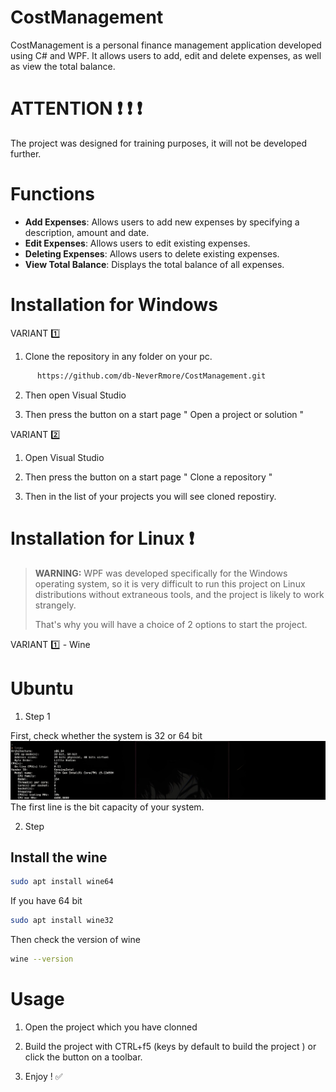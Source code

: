 
# CostManagement
CostManagement is a personal finance management application developed using C# and WPF. 
     It allows users to add, edit and delete expenses, as well as view the total balance.

 # ATTENTION  ❗ ❗ ❗
 
  The project was designed for training purposes, it will not be developed further.
     
# Functions 
- **Add Expenses**: Allows users to add new expenses by specifying a description, amount and date.
- **Edit Expenses**: Allows users to edit existing expenses.
- **Deleting Expenses**: Allows users to delete existing expenses.
- **View Total Balance**: Displays the total balance of all expenses.

# Installation for Windows 


 VARIANT 1️⃣


 1. Clone the repository in any folder on your pc.
    
  ```bash
        https://github.com/db-NeverRmore/CostManagement.git
  ```
 2. Then open Visual Studio

 3.  Then press the button on a start page  " Open a project or solution "

  VARIANT 2️⃣

  1. Open Visual Studio

  2.  Then press the button on a start page " Clone a repository "

  3.  Then in the list of your projects you will see cloned repostiry.



# Installation for Linux ❗

> **WARNING:** WPF was developed specifically for the Windows operating system, so it is very difficult to run this project on Linux distributions without extraneous tools, and the project is likely to work strangely.
> 
> That's why you will have a choice of 2 options to start the project.
      
VARIANT 1️⃣ - Wine

 # Ubuntu 
 1. Step 1

First, check whether the system is 32 or 64 bit 
![Alt text](21.jpg)
The first line is the bit capacity of your system. 
         
     
  2. Step

Install the wine 
----

```bash 
sudo apt install wine64

```
If you have 64 bit

```bash
sudo apt install wine32

```

Then check the version of wine 

```bash
wine --version

```
     
     
          

   
 
     

   # Usage
1. Open the project which you have clonned
      
2. Build the project with CTRL+f5 (keys by default to build the project ) or click the button on a toolbar.

3. Enjoy ! ✅


     


    



